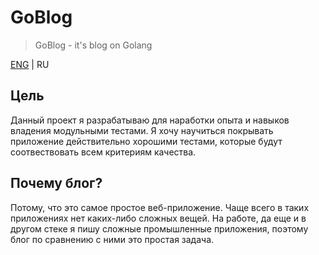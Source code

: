 # GoBlog
> GoBlog - it's blog on Golang

[ENG](README.ENG.md) | RU

## Цель

Данный проект я разрабатываю для наработки опыта и навыков владения модульными тестами.
Я хочу научиться покрывать приложение действительно хорошими тестами, которые будут соотвествовать всем критериям качества.


## Почему блог?

Потому, что это самое простое веб-приложение. Чаще всего в таких приложениях нет каких-либо сложных вещей. 
На работе, да еще и в другом стеке я пишу сложные промышленные приложения, поэтому блог по сравнению с ними это простая задача.

